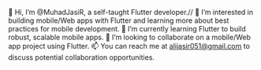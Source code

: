 👋 Hi, I’m @MuhadJasiR, a self-taught Flutter developer.//
👀 I’m interested in building mobile/Web apps with Flutter and learning more about best practices for mobile development.
🌱 I’m currently learning Flutter to build robust, scalable mobile apps.
💞️ I’m looking to collaborate on a mobile/Web app project using Flutter.
📫 You can reach me at alijasir051@gmail.com to discuss potential collaboration opportunities.

<!---
MuhadJasiR/MuhadJasiR is a ✨ special ✨ repository because its `README.md` (this file) appears on your GitHub profile.
You can click the Preview link to take a look at your changes.
--->
